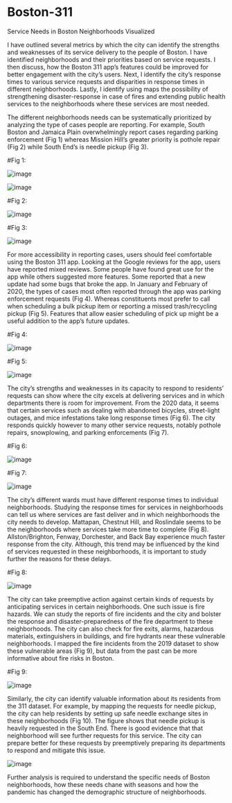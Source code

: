 # Boston-311
Service Needs in Boston Neighborhoods Visualized

I have outlined several metrics by which the city can identify the strengths and 
weaknesses of its service delivery to the people of Boston. I have identified neighborhoods and their 
priorities based on service requests. I then discuss, how the Boston 311 app’s features could be 
improved for better engagement with the city’s users. Next, I identify the city’s response times to 
various service requests and disparities in response times in different neighborhoods. Lastly, I 
identify using maps the possibility of strengthening disaster-response in case of fires and extending 
public health services to the neighborhoods where these services are most needed.

The different neighborhoods needs can be systematically prioritized by analyzing the type of 
cases people are reporting. For example, South Boston and Jamaica Plain overwhelmingly 
report cases regarding parking enforcement (Fig 1) whereas Mission Hill’s greater priority is 
pothole repair (Fig 2) while South End’s is needle pickup (Fig 3).

#Fig 1: 

![image](https://user-images.githubusercontent.com/59543579/121192962-6c44b580-c83b-11eb-8f9d-d93dad51a7a4.png)


![image](https://user-images.githubusercontent.com/59543579/121193041-8088b280-c83b-11eb-9945-deb73c7109f1.png)


#Fig 2:

![image](https://user-images.githubusercontent.com/59543579/121193175-9dbd8100-c83b-11eb-852d-1f61815954cc.png)


#Fig 3: 

![image](https://user-images.githubusercontent.com/59543579/121193258-b0d05100-c83b-11eb-944a-dd6b2a7e3d62.png)


For more accessibility in reporting cases, users should feel comfortable using the Boston 311 
app. Looking at the Google reviews for the app, users have reported mixed reviews. Some 
people have found great use for the app while others suggested more features. Some 
reported that a new update had some bugs that broke the app. In January and February of 
2020, the types of cases most often reported through the app was parking enforcement 
requests (Fig 4). Whereas constituents most prefer to call when scheduling a bulk pickup 
item or reporting a missed trash/recycling pickup (Fig 5). Features that allow easier 
scheduling of pick up might be a useful addition to the app’s future updates.


#Fig 4:

![image](https://user-images.githubusercontent.com/59543579/121193567-f12fcf00-c83b-11eb-8205-55168ecc471e.png)

#Fig 5:

![image](https://user-images.githubusercontent.com/59543579/121193648-03aa0880-c83c-11eb-91e6-a14b77fe3098.png)

The city’s strengths and weaknesses in its capacity to respond to residents’ requests can show 
where the city excels at delivering services and in which departments there is room for 
improvement. From the 2020 data, it seems that certain services such as dealing with 
abandoned bicycles, street-light outages, and mice infestations take long response times (Fig 
6). The city responds quickly however to many other service requests, notably pothole 
repairs, snowplowing, and parking enforcements (Fig 7).


#Fig 6:

![image](https://user-images.githubusercontent.com/59543579/121193903-394ef180-c83c-11eb-81dc-b2c83b73cd70.png)


#Fig 7:

![image](https://user-images.githubusercontent.com/59543579/121193956-4835a400-c83c-11eb-94b1-70f0af95457a.png)

The city’s different wards must have different response times to individual neighborhoods. 
Studying the response times for services in neighborhoods can tell us where services are fast 
deliver and in which neighborhoods the city needs to develop. Mattapan, Chestnut Hill, and 
Roslindale seems to be the neighborhoods where services take more time to complete (Fig 
8). Allston/Brighton, Fenway, Dorchester, and Back Bay experience much faster response 
from the city. Although, this trend may be influenced by the kind of services requested in 
these neighborhoods, it is important to study further the reasons for these delays.

#Fig 8:

![image](https://user-images.githubusercontent.com/59543579/121194144-7915d900-c83c-11eb-9783-c3f0cc315c35.png)

The city can take preemptive action against certain kinds of requests by anticipating services 
in certain neighborhoods. One such issue is fire hazards. We can study the reports of fire 
incidents and the city and bolster the response and disaster-preparedness of the fire 
department to these neighborhoods. The city can also check for fire exits, alarms, hazardous 
materials, extinguishers in buildings, and fire hydrants near these vulnerable neighborhoods. 
I mapped the fire incidents from the 2019 dataset to show these vulnerable areas (Fig 9), 
but data from the past can be more informative about fire risks in Boston.

#Fig 9:

![image](https://user-images.githubusercontent.com/59543579/121194383-b0848580-c83c-11eb-90e5-c468af6d7c1e.png)

Similarly, the city can identify valuable information about its residents from the 311 dataset. 
For example, by mapping the requests for needle pickup, the city can help residents by 
setting up safe needle exchange sites in these neighborhoods (Fig 10). The figure shows that 
needle pickup is heavily requested in the South End. There is good evidence that that 
neighborhood will see further requests for this service. The city can prepare better for these 
requests by preemptively preparing its departments to respond and mitigate this issue. 

![image](https://user-images.githubusercontent.com/59543579/121194513-cbef9080-c83c-11eb-8c27-25ade4790433.png)

Further analysis is required to understand the specific needs of Boston neighborhoods, how these needs
chane with seasons and how the pandemic has changed the demographic structure of neighborhoods. 

